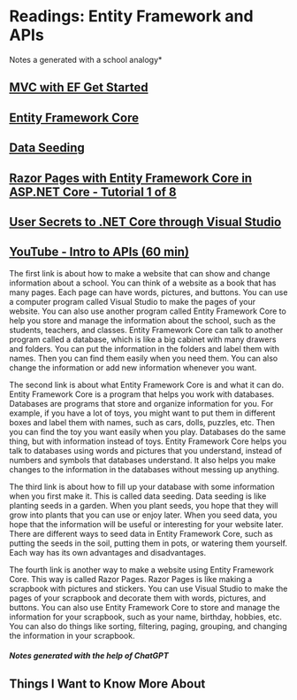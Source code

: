 # Readings: Entity Framework and APIs

Notes a generated with a school analogy*

## [MVC with EF Get Started](https://learn.microsoft.com/en-us/aspnet/core/data/ef-mvc/intro?view=aspnetcore-7.0)

## [Entity Framework Core](https://learn.microsoft.com/en-us/ef/core/)

## [Data Seeding](https://learn.microsoft.com/en-us/ef/core/modeling/data-seeding)

## [Razor Pages with Entity Framework Core in ASP.NET Core - Tutorial 1 of 8](https://learn.microsoft.com/en-us/aspnet/core/data/ef-rp/intro?view=aspnetcore-7.0&viewFallbackFrom=aspnetcore-2.1&tabs=visual-studio)

## [User Secrets to .NET Core through Visual Studio](https://codefellows.github.io/code-401-dotnet-guide/resources/user-secrets.html)

## [YouTube - Intro to APIs (60 min)](https://www.youtube.com/watch?v=aIkpVzqLuhA&feature=youtu.be)

The first link is about how to make a website that can show and change information about a school. You can think of a website as a book that has many pages. Each page can have words, pictures, and buttons. You can use a computer program called Visual Studio to make the pages of your website. You can also use another program called Entity Framework Core to help you store and manage the information about the school, such as the students, teachers, and classes. Entity Framework Core can talk to another program called a database, which is like a big cabinet with many drawers and folders. You can put the information in the folders and label them with names. Then you can find them easily when you need them. You can also change the information or add new information whenever you want.

The second link is about what Entity Framework Core is and what it can do. Entity Framework Core is a program that helps you work with databases. Databases are programs that store and organize information for you. For example, if you have a lot of toys, you might want to put them in different boxes and label them with names, such as cars, dolls, puzzles, etc. Then you can find the toy you want easily when you play. Databases do the same thing, but with information instead of toys. Entity Framework Core helps you talk to databases using words and pictures that you understand, instead of numbers and symbols that databases understand. It also helps you make changes to the information in the databases without messing up anything.

The third link is about how to fill up your database with some information when you first make it. This is called data seeding. Data seeding is like planting seeds in a garden. When you plant seeds, you hope that they will grow into plants that you can use or enjoy later. When you seed data, you hope that the information will be useful or interesting for your website later. There are different ways to seed data in Entity Framework Core, such as putting the seeds in the soil, putting them in pots, or watering them yourself. Each way has its own advantages and disadvantages.

The fourth link is another way to make a website using Entity Framework Core. This way is called Razor Pages. Razor Pages is like making a scrapbook with pictures and stickers. You can use Visual Studio to make the pages of your scrapbook and decorate them with words, pictures, and buttons. You can also use Entity Framework Core to store and manage the information for your scrapbook, such as your name, birthday, hobbies, etc. You can also do things like sorting, filtering, paging, grouping, and changing the information in your scrapbook.
##### Notes generated with the help of ChatGPT

## Things I Want to Know More About